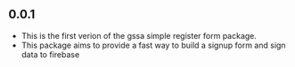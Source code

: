 ## 0.0.1

* This is the first verion of the gssa simple register form package.
* This package aims to provide a fast way to build a signup form and sign data to firebase
  
